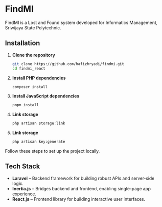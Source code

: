 # FindMI

FindMI is a Lost and Found system developed for Informatics Management, Sriwijaya State Polytechnic.

## Installation

1. **Clone the repository**
    ```bash
    git clone https://github.com/hafizhryadi/findmi.git
    cd findmi_react
    ```

2. **Install PHP dependencies**
    ```bash
    composer install
    ```

3. **Install JavaScript dependencies**
    ```bash
    pnpm install
    ```

4. **Link storage**
    ```bash
    php artisan storage:link
    ```

5. **Link storage**
    ```bash
    php artisan key:generate
    ```
Follow these steps to set up the project locally.

## Tech Stack

- **Laravel** – Backend framework for building robust APIs and server-side logic.
- **Inertia.js** – Bridges backend and frontend, enabling single-page app experience.
- **React.js** – Frontend library for building interactive user interfaces.
